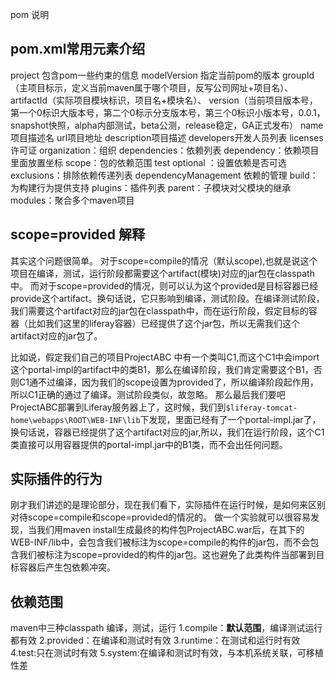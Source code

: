 pom 说明

## pom.xml常用元素介绍

project 包含pom一些约束的信息 
modelVersion 指定当前pom的版本 
groupId（主项目标示，定义当前maven属于哪个项目，反写公司网址+项目名）、 
artifactId（实际项目模块标识，项目名+模块名）、 
version（当前项目版本号，第一个0标识大版本号，第二个0标示分支版本号，第三个0标识小版本号，0.0.1，snapshot快照，alpha内部测试，beta公测，release稳定，GA正式发布） 
name项目描述名 
url项目地址 
description项目描述 
developers开发人员列表 
licenses许可证 
organization：组织 
dependencies：依赖列表 
dependency：依赖项目 里面放置坐标 
scope：包的依赖范围 test 
optional ：设置依赖是否可选 
exclusions：排除依赖传递列表 
dependencyManagement 依赖的管理 
build：为构建行为提供支持 
plugins：插件列表 
parent：子模块对父模块的继承 
modules：聚合多个maven项目

## scope=provided 解释

其实这个问题很简单。 
对于scope=compile的情况（默认scope),也就是说这个项目在编译，测试，运行阶段都需要这个artifact(模块)对应的jar包在classpath中。 
而对于scope=provided的情况，则可以认为这个provided是目标容器已经provide这个artifact。换句话说，它只影响到编译，测试阶段。在编译测试阶段，我们需要这个artifact对应的jar包在classpath中，而在运行阶段，假定目标的容器（比如我们这里的liferay容器）已经提供了这个jar包，所以无需我们这个artifact对应的jar包了。

比如说，假定我们自己的项目ProjectABC 中有一个类叫C1,而这个C1中会import这个portal-impl的artifact中的类B1，那么在编译阶段，我们肯定需要这个B1，否则C1通不过编译，因为我们的scope设置为provided了，所以编译阶段起作用，所以C1正确的通过了编译。测试阶段类似，故忽略。 
那么最后我们要吧ProjectABC部署到Liferay服务器上了，这时候，我们到`$liferay-tomcat-home\webapps\ROOT\WEB-INF\lib`下发现，里面已经有了一个portal-impl.jar了，换句话说，容器已经提供了这个artifact对应的jar,所以，我们在运行阶段，这个C1类直接可以用容器提供的portal-impl.jar中的B1类，而不会出任何问题。

## 实际插件的行为

刚才我们讲述的是理论部分，现在我们看下，实际插件在运行时候，是如何来区别对待scope=compile和scope=provided的情况的。 
做一个实验就可以很容易发现，当我们用maven install生成最终的构件包ProjectABC.war后，在其下的WEB-INF/lib中，会包含我们被标注为scope=compile的构件的jar包，而不会包含我们被标注为scope=provided的构件的jar包。这也避免了此类构件当部署到目标容器后产生包依赖冲突。

## 依赖范围

maven中三种classpath 
编译，测试，运行 
1.compile：**默认范围**，编译测试运行都有效 
2.provided：在编译和测试时有效 
3.runtime：在测试和运行时有效 
4.test:只在测试时有效 
5.system:在编译和测试时有效，与本机系统关联，可移植性差
